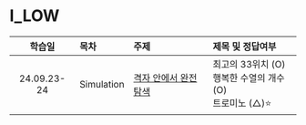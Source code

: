 # I_LOW

|   학습일    | 목차       | 주제                                                             | 제목 및 정답여부                                                   |
| :---------: | :--------- | :--------------------------------------------------------------- | :----------------------------------------------------------------- |
| 24.09.23-24 | Simulation | [격자 안에서 완전탐색](./Simulation/격자%20안에서%20완전탐색.js) | 최고의 33위치 (O)<br>행복한 수열의 개수 (O)<br>트로미노 (△)⭐️<br> |
